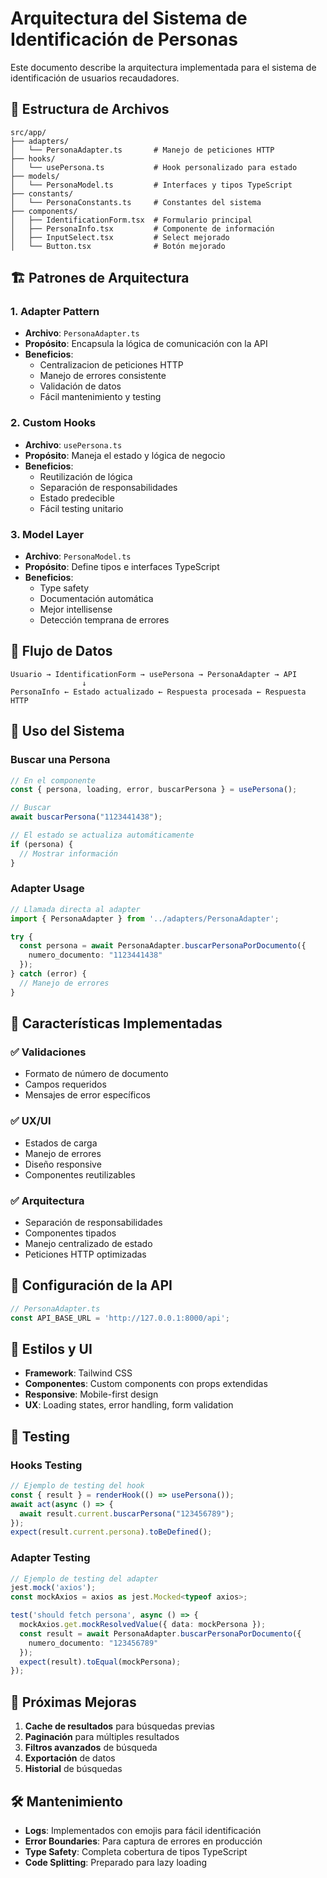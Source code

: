 # Arquitectura del Sistema de Identificación de Personas

Este documento describe la arquitectura implementada para el sistema de identificación de usuarios recaudadores.

## 📁 Estructura de Archivos

```
src/app/
├── adapters/
│   └── PersonaAdapter.ts       # Manejo de peticiones HTTP
├── hooks/
│   └── usePersona.ts           # Hook personalizado para estado
├── models/
│   └── PersonaModel.ts         # Interfaces y tipos TypeScript
├── constants/
│   └── PersonaConstants.ts     # Constantes del sistema
├── components/
│   ├── IdentificationForm.tsx  # Formulario principal
│   ├── PersonaInfo.tsx         # Componente de información
│   ├── InputSelect.tsx         # Select mejorado
│   └── Button.tsx              # Botón mejorado
```

## 🏗️ Patrones de Arquitectura

### 1. **Adapter Pattern**
- **Archivo**: `PersonaAdapter.ts`
- **Propósito**: Encapsula la lógica de comunicación con la API
- **Beneficios**: 
  - Centralizacion de peticiones HTTP
  - Manejo de errores consistente
  - Validación de datos
  - Fácil mantenimiento y testing

### 2. **Custom Hooks**
- **Archivo**: `usePersona.ts`
- **Propósito**: Maneja el estado y lógica de negocio
- **Beneficios**:
  - Reutilización de lógica
  - Separación de responsabilidades
  - Estado predecible
  - Fácil testing unitario

### 3. **Model Layer**
- **Archivo**: `PersonaModel.ts`
- **Propósito**: Define tipos e interfaces TypeScript
- **Beneficios**:
  - Type safety
  - Documentación automática
  - Mejor intellisense
  - Detección temprana de errores

## 🔄 Flujo de Datos

```
Usuario → IdentificationForm → usePersona → PersonaAdapter → API
                ↓
PersonaInfo ← Estado actualizado ← Respuesta procesada ← Respuesta HTTP
```

## 📝 Uso del Sistema

### Buscar una Persona

```typescript
// En el componente
const { persona, loading, error, buscarPersona } = usePersona();

// Buscar
await buscarPersona("1123441438");

// El estado se actualiza automáticamente
if (persona) {
  // Mostrar información
}
```

### Adapter Usage

```typescript
// Llamada directa al adapter
import { PersonaAdapter } from '../adapters/PersonaAdapter';

try {
  const persona = await PersonaAdapter.buscarPersonaPorDocumento({
    numero_documento: "1123441438"
  });
} catch (error) {
  // Manejo de errores
}
```

## 🎯 Características Implementadas

### ✅ Validaciones
- Formato de número de documento
- Campos requeridos
- Mensajes de error específicos

### ✅ UX/UI
- Estados de carga
- Manejo de errores
- Diseño responsive
- Componentes reutilizables

### ✅ Arquitectura
- Separación de responsabilidades
- Componentes tipados
- Manejo centralizado de estado
- Peticiones HTTP optimizadas

## 🔧 Configuración de la API

```typescript
// PersonaAdapter.ts
const API_BASE_URL = 'http://127.0.0.1:8000/api';
```

## 🎨 Estilos y UI

- **Framework**: Tailwind CSS
- **Componentes**: Custom components con props extendidas
- **Responsive**: Mobile-first design
- **UX**: Loading states, error handling, form validation

## 🧪 Testing

### Hooks Testing
```typescript
// Ejemplo de testing del hook
const { result } = renderHook(() => usePersona());
await act(async () => {
  await result.current.buscarPersona("123456789");
});
expect(result.current.persona).toBeDefined();
```

### Adapter Testing
```typescript
// Ejemplo de testing del adapter
jest.mock('axios');
const mockAxios = axios as jest.Mocked<typeof axios>;

test('should fetch persona', async () => {
  mockAxios.get.mockResolvedValue({ data: mockPersona });
  const result = await PersonaAdapter.buscarPersonaPorDocumento({
    numero_documento: "123456789"
  });
  expect(result).toEqual(mockPersona);
});
```

## 🚀 Próximas Mejoras

1. **Cache de resultados** para búsquedas previas
2. **Paginación** para múltiples resultados
3. **Filtros avanzados** de búsqueda
4. **Exportación** de datos
5. **Historial** de búsquedas

## 🛠️ Mantenimiento

- **Logs**: Implementados con emojis para fácil identificación
- **Error Boundaries**: Para captura de errores en producción
- **Type Safety**: Completa cobertura de tipos TypeScript
- **Code Splitting**: Preparado para lazy loading 